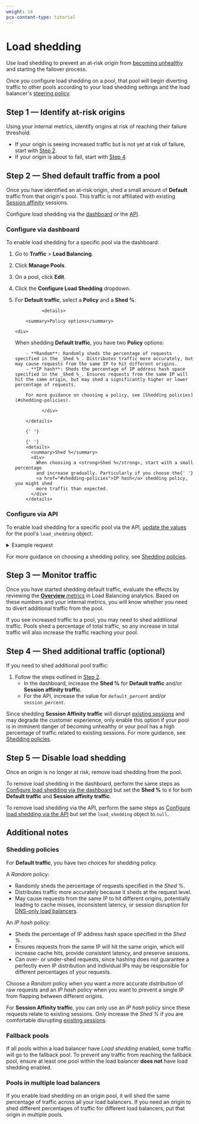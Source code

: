 ```yaml
---
weight: 14
pcx-content-type: tutorial
---
```


# Load shedding

Use load shedding to prevent an at-risk origin from [becoming unhealthy](/understand-basics/health-details) and starting the failover process.

Once you configure load shedding on a pool, that pool will begin diverting traffic to other pools according to your load shedding settings and the load balancer's [steering policy](/understand-basics/traffic-steering).

## Step 1 — Identify at-risk origins

Using your internal metrics, identify origins at risk of reaching their failure threshold.

- If your origin is seeing increased traffic but is not yet at risk of failure, start with [Step 2](#step-2--shed-default-traffic).
- If your origin is about to fail, start with [Step 4](#step-4--shed-additional-traffic-optional).

## Step 2 — Shed default traffic from a pool

Once you have identified an at-risk origin, shed a small amount of **Default** traffic from that origin's pool. This traffic is not affiliated with existing [Session affinity](/understand-basics/session-affinity) sessions.

Configure load shedding via the [dashboard](#configure-via-dashboard) or the [API](#configure-via-api).

### Configure via dashboard

To enable load shedding for a specific pool via the dashboard:

1.  Go to **Traffic** > **Load Balancing**.
1.  Click **Manage Pools**.
1.  On a pool, click **Edit**.
1.  Click the **Configure Load Shedding** dropdown.
1.  For **Default traffic**, select a **Policy** and a **Shed %**:

                  <details>

            <summary>Policy options</summary>

        <div>

    When shedding <strong>Default traffic</strong>, you have two <strong>Policy</strong> options:

            - **Random**: Randomly sheds the percentage of requests specified in the _Shed %_. Distributes traffic more accurately, but may cause requests from the same IP to hit different origins.
            - **IP hash**: Sheds the percentage of IP address hash space specified in the _Shed %_. Ensures requests from the same IP will hit the same origin, but may shed a significantly higher or lower percentage of requests.

            For more guidance on choosing a policy, see [Shedding policies](#shedding-policies).

                  </div>

            </details>

            {' '}

            {' '}
            <details>
              <summary>Shed %</summary>
              <div>
                When choosing a <strong>Shed %</strong>, start with a small percentage
                and increase gradually. Particularly if you choose the{' '}
                <a href="#shedding-policies">IP hash</a> shedding policy, you might shed
                more traffic than expected.
              </div>
            </details>

### Configure via API

To enable load shedding for a specific pool via the API, [update the values](https://api.cloudflare.com/#account-load-balancer-pools-update-pool) for the pool's `load_shedding` object.

<details>
<summary>Example request</summary>
<div>

```curl
---
header: Request
---
curl -X PATCH "https://api.cloudflare.com/client/v4/accounts/{account-id}/load_balancers/pools/{pool-id}" \
     -H "X-Auth-Email: user@example.com" \
     -H "X-Auth-Key: REDACTED" \
     -H "Content-Type: application/json" \
     --data-binary '{
         "load_shedding": {
           "default_percent": 20,
           "default_policy": "random",
           "session_percent": 0,
           "session_policy": "hash"
         }
     }'
```

</div>
</details>

For more guidance on choosing a shedding policy, see [Shedding policies](#shedding-policies).

## Step 3 — Monitor traffic

Once you have started shedding default traffic, evaluate the effects by reviewing the [**Overview** metrics](/load-balancing-analytics#overview-metrics) in Load Balancing analytics. Based on these numbers and your internal metrics, you will know whether you need to divert additional traffic from the pool.

If you see increased traffic to a pool, you may need to shed additional traffic. Pools shed a percentage of total traffic, so any increase in total traffic will also increase the traffic reaching your pool.

## Step 4 — Shed additional traffic (optional)

If you need to shed additional pool traffic:

1. Follow the steps outlined in [Step 2](#step-2--shed-default-traffic-from-a-pool).
   - In the dashboard, increase the **Shed %** for **Default traffic** and/or **Session affinity traffic**.
   - For the API, increase the value for `default_percent` and/or `session_percent`.

Since shedding **Session Affinity traffic** will disrupt [existing sessions](/understand-basics/session-affinity) and may degrade the customer experience, only enable this option if your pool is in imminent danger of becoming unhealthy or your pool has a high percentage of traffic related to existing sessions. For more guidance, see [Shedding policies](#shedding-policies).

## Step 5 — Disable load shedding

Once an origin is no longer at risk, remove load shedding from the pool.

To remove load shedding in the dashboard, perform the same steps as [Configure load shedding via the dashboard](#configure-via-dashboard) but set the **Shed %** to `0` for both **Default traffic** and **Session affinity traffic**.

To remove load shedding via the API, perform the same steps as [Configure load shedding via the API](#configure-via-api) but set the `load_shedding` object to `null`.

## Additional notes

### Shedding policies

For **Default traffic**, you have two choices for shedding policy.

A _Random_ policy:

- Randomly sheds the percentage of requests specified in the _Shed %_.
- Distributes traffic more accurately because it sheds at the request level.
- May cause requests from the same IP to hit different origins, potentially leading to cache misses, inconsistent latency, or session disruption for [DNS-only load balancers](/understand-basics/proxy-modes#dns-only-mode).

An _IP hash_ policy:

- Sheds the percentage of IP address hash space specified in the _Shed %_.
- Ensures requests from the same IP will hit the same origin, which will increase cache hits, provide consistent latency, and preserve sessions.
- Can over- or under-shed requests, since hashing does not guarantee a perfectly even IP distribution and individual IPs may be responsible for different percentages of your requests.

Choose a _Random_ policy when you want a more accurate distribution of raw requests and an _IP hash_ policy when you want to prevent a single IP from flapping between different origins.

For **Session Affinity traffic**, you can only use an _IP hash_ policy since these requests relate to existing sessions. Only increase the _Shed %_ if you are comfortable disrupting [existing sessions](/understand-basics/session-affinity).

### Fallback pools

If all pools within a load balancer have _Load shedding_ enabled, some traffic will go to the fallback pool. To prevent any traffic from reaching the fallback pool, ensure at least one pool within the load balancer **does not** have load shedding enabled.

### Pools in multiple load balancers

If you enable load shedding on an origin pool, it will shed the same percentage of traffic across all your load balancers. If you need an origin to shed different percentages of traffic for different load balancers, put that origin in multiple pools.
